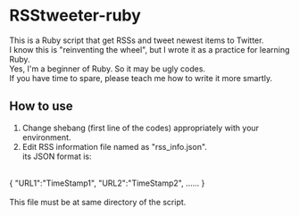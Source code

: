 # RSStweeter-ruby
This is a Ruby script that get RSSs and tweet newest items to Twitter. <br>
I know this is "reinventing the wheel", but I wrote it as a practice for learning Ruby. <br>
Yes, I'm a beginner of Ruby. So it may be ugly codes.<br>
If you have time to spare, please teach me how to write it more smartly.<br>
## How to use
1. Change shebang (first line of the codes) appropriately with your environment.
2. Edit RSS information file named as "rss_info.json".    
its JSON format is:<br>
<br>
    {  
      "URL1":"TimeStamp1",  
      "URL2":"TimeStamp2",  
      ......  
    }
<br><br>
This file must be at same directory of the script.
